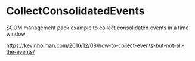 # CollectConsolidatedEvents
SCOM management pack example to collect consolidated events in a time window

https://kevinholman.com/2016/12/08/how-to-collect-events-but-not-all-the-events/

